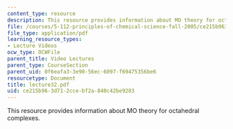 ```yaml
---
content_type: resource
description: This resource provides information about MO theory for octahedral complexes.
file: /courses/5-112-principles-of-chemical-science-fall-2005/ce215b963d712ccebf2a840c42be9283_lecture32.pdf
file_type: application/pdf
learning_resource_types:
- Lecture Videos
ocw_type: OCWFile
parent_title: Video Lectures
parent_type: CourseSection
parent_uid: 0f6eafa3-3e90-56ec-6097-f69475356be6
resourcetype: Document
title: lecture32.pdf
uid: ce215b96-3d71-2cce-bf2a-840c42be9283
---
```

This resource provides information about MO theory for octahedral complexes.

